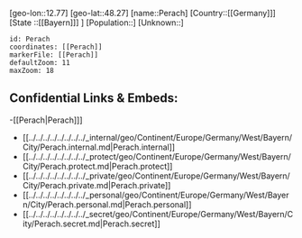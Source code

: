﻿---
location: [48.27,12.77]
mapzoom: [7,12] 
mapmarker: city 
type: City
tags:
- geo/City


SpocWebEntityId: 33301
isDeleted: false
confidential: public

---
[geo-lon::12.77]
[geo-lat::48.27]
[name::Perach]
[Country::[[Germany]]]
[State ::[[Bayern]]] ]
[Population::]
[Unknown::]


```leaflet
id: Perach
coordinates: [[Perach]]
markerFile: [[Perach]]
defaultZoom: 11 
maxZoom: 18
```


## Confidential Links & Embeds: 
-[[Perach|Perach]]] 
- [[../../../../../../../../_internal/geo/Continent/Europe/Germany/West/Bayern/City/Perach.internal.md|Perach.internal]] 
- [[../../../../../../../../_protect/geo/Continent/Europe/Germany/West/Bayern/City/Perach.protect.md|Perach.protect]] 
- [[../../../../../../../../_private/geo/Continent/Europe/Germany/West/Bayern/City/Perach.private.md|Perach.private]] 
- [[../../../../../../../../_personal/geo/Continent/Europe/Germany/West/Bayern/City/Perach.personal.md|Perach.personal]] 
- [[../../../../../../../../_secret/geo/Continent/Europe/Germany/West/Bayern/City/Perach.secret.md|Perach.secret]] 
